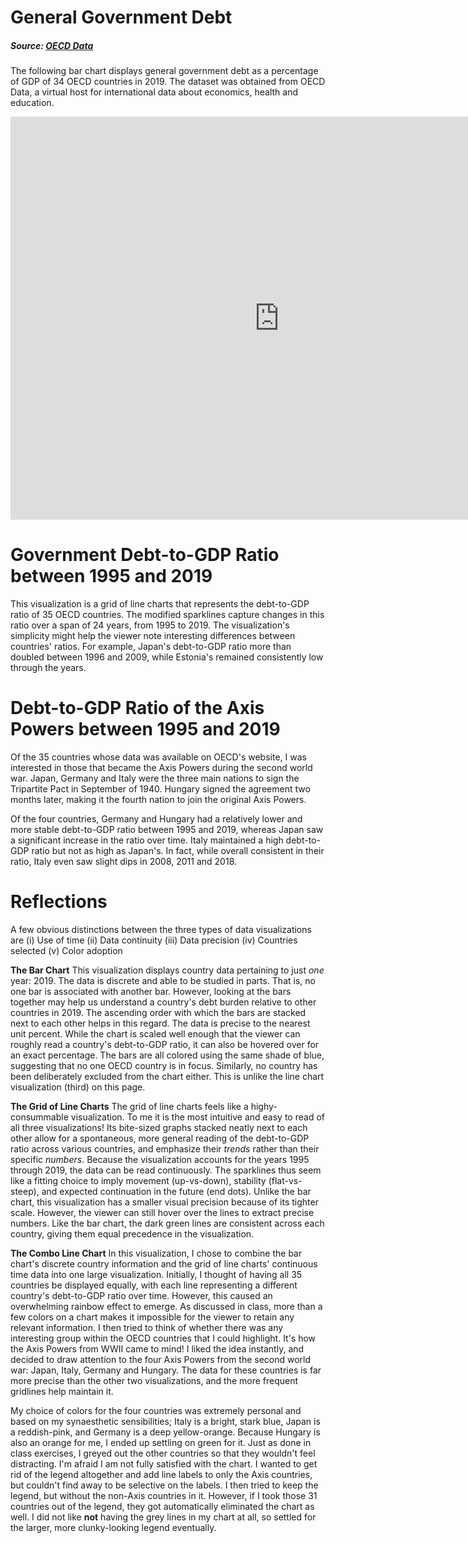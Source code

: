 # General Government Debt
##### Source: [OECD Data](https://data.oecd.org/gga/general-government-debt.htm)
The following bar chart displays general government debt as a percentage of GDP of 34 OECD countries in 2019. The dataset was obtained from OECD Data, a virtual host for international data about economics, health and education. 

<iframe src="https://data.oecd.org/chart/6sqe" width="860" height="645" style="border: 0" mozallowfullscreen="true" webkitallowfullscreen="true" allowfullscreen="true"><a href="https://data.oecd.org/chart/6sqe" target="_blank">OECD Chart: General government debt, Total, % of GDP, Annual, 2019</a></iframe>

# Government Debt-to-GDP Ratio between 1995 and 2019
This visualization is a grid of line charts that represents the debt-to-GDP ratio of 35 OECD countries. The modified sparklines capture changes in this ratio over a span of 24 years, from 1995 to 2019. The visualization's simplicity might help the viewer note interesting differences between countries' ratios. For example, Japan's debt-to-GDP ratio more than doubled between 1996 and 2009, while Estonia's remained consistently low through the years. 
<div class="flourish-embed flourish-chart" data-src="visualisation/7244075"><script src="https://public.flourish.studio/resources/embed.js"></script></div>

# Debt-to-GDP Ratio of the Axis Powers between 1995 and 2019
Of the 35 countries whose data was available on OECD's website, I was interested in those that became the Axis Powers during the second world war. Japan, Germany and Italy were the three main nations to sign the Tripartite Pact in September of 1940. Hungary signed the agreement two months later, making it the fourth nation to join the original Axis Powers. 

Of the four countries, Germany and Hungary had a relatively lower and more stable debt-to-GDP ratio between 1995 and 2019, whereas Japan saw a significant increase in the ratio over time. Italy maintained a high debt-to-GDP ratio but not as high as Japan's. In fact, while overall consistent in their ratio, Italy even saw slight dips in 2008, 2011 and 2018.
<div class="flourish-embed flourish-chart" data-src="visualisation/7244491"><script src="https://public.flourish.studio/resources/embed.js"></script></div>

# Reflections
A few obvious distinctions between the three types of data visualizations are
(i) Use of time
(ii) Data continuity
(iii) Data precision
(iv) Countries selected
(v) Color adoption 

**The Bar Chart**
This visualization displays country data pertaining to just _one_ year: 2019. The data is discrete and able to be studied in parts. That is, no one bar is associated with another bar. However, looking at the bars together may help us understand a country's debt burden relative to other countries in 2019. The ascending order with which the bars are stacked next to each other helps in this regard. The data is precise to the nearest unit percent. While the chart is scaled well enough that the viewer can roughly read a country's debt-to-GDP ratio, it can also be hovered over for an exact percentage. The bars are all colored using the same shade of blue, suggesting that no one OECD country is in focus. Similarly, no country has been deliberately excluded from the chart either. This is unlike the line chart visualization (third) on this page.

**The Grid of Line Charts**
The grid of line charts feels like a highy-consummable visualization. To me it is the most intuitive and easy to read of all three visualizations! Its bite-sized graphs stacked neatly next to each other allow for a spontaneous, more general reading of the debt-to-GDP ratio across various countries, and emphasize their _trends_ rather than their specific _numbers_. Because the visualization accounts for the years 1995 through 2019, the data can be read continuously. The sparklines thus seem like a fitting choice to imply movement (up-vs-down), stability (flat-vs-steep), and expected continuation in the future (end dots). Unlike the bar chart, this visualization has a smaller visual precision because of its tighter scale. However, the viewer can still hover over the lines to extract precise numbers. Like the bar chart, the dark green lines are consistent across each country, giving them equal precedence in the visualization.

**The Combo Line Chart**
In this visualization, I chose to combine the bar chart's discrete country information and the grid of line charts' continuous time data into one large visualization. Initially, I thought of having all 35 countries be displayed equally, with each line representing a different country's debt-to-GDP ratio over time. However, this caused an overwhelming rainbow effect to emerge. As discussed in class, more than a few colors on a chart makes it impossible for the viewer to retain any relevant information. I then tried to think of whether there was any interesting group within the OECD countries that I could highlight. It's how the Axis Powers from WWII came to mind! I liked the idea instantly, and decided to draw attention to the four Axis Powers from the second world war: Japan, Italy, Germany and Hungary. The data for these countries is far more precise than the other two visualizations, and the more frequent gridlines help maintain it.

My choice of colors for the four countries was extremely personal and based on my synaesthetic sensibilities; Italy is a bright, stark blue, Japan is a reddish-pink, and Germany is a deep yellow-orange. Because Hungary is also an orange for me, I ended up settling on green for it. Just as done in class exercises, I greyed out the other countries so that they wouldn't feel distracting. I'm afraid I am not fully satisfied with the chart. I wanted to get rid of the legend altogether and add line labels to only the Axis countries, but couldn't find away to be selective on the labels. I then tried to keep the legend, but without the non-Axis countries in it. However, if I took those 31 countries out of the legend, they got automatically eliminated the chart as well. I did not like **not** having the grey lines in my chart at all, so settled for the larger, more clunky-looking legend eventually. 
